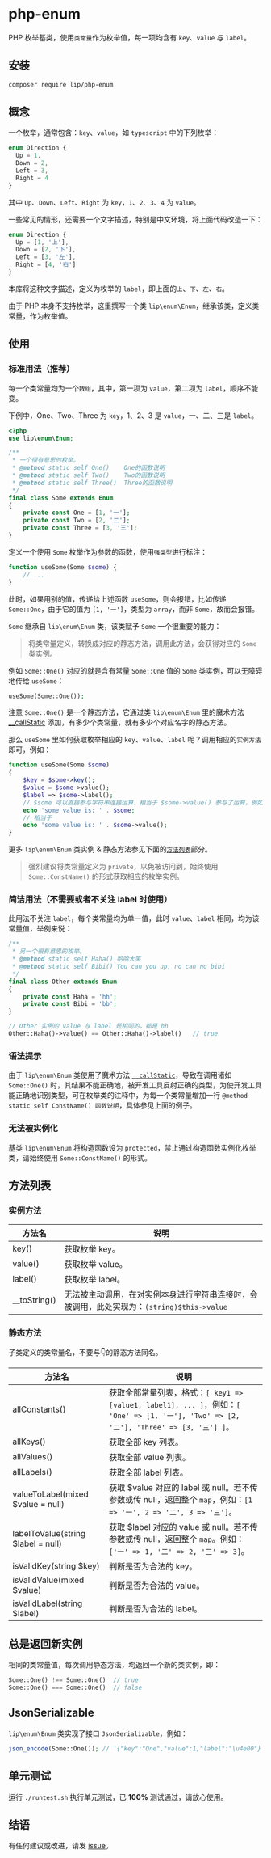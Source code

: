 # php-enum

PHP 枚举基类，使用`类常量`作为枚举值，每一项均含有 `key`、`value` 与 `label`。

## 安装

```bash
composer require lip/php-enum
```

## 概念

一个枚举，通常包含：`key`、`value`，如 `typescript` 中的下列枚举：

```ts
enum Direction {
  Up = 1,
  Down = 2,
  Left = 3,
  Right = 4
}
```

其中 `Up`、`Down`、`Left`、`Right` 为 `key`，`1`、`2`、`3`、`4` 为 `value`。

一些常见的情形，还需要一个文字描述，特别是中文环境，将上面代码改造一下：

```ts
enum Direction {
  Up = [1, '上'],
  Down = [2, '下'],
  Left = [3, '左'],
  Right = [4, '右']
}
```

本库将这种文字描述，定义为枚举的 `label`，即上面的`上`、`下`、`左`、`右`。

由于 PHP 本身不支持枚举，这里撰写一个类 `lip\enum\Enum`，继承该类，定义类常量，作为枚举值。

## 使用

### 标准用法（推荐）

每一个类常量均为一个`数组`，其中，第一项为 `value`，第二项为 `label`，顺序不能变。

下例中，One、Two、Three 为 `key`，1、2、3 是 `value`，一、二、三是 `label`。

```php
<?php
use lip\enum\Enum;

/**
 * 一个很有意思的枚举。
 * @method static self One()    One的函数说明
 * @method static self Two()    Two的函数说明
 * @method static self Three()  Three的函数说明
 */
final class Some extends Enum
{
    private const One = [1, '一'];
    private const Two = [2, '二'];
    private const Three = [3, '三'];
}
```

定义一个使用 `Some` 枚举作为参数的函数，使用`强类型`进行标注：

```php
function useSome(Some $some) {
    // ...
}
```

此时，如果用别的值，传递给上述函数 `useSome`，则会报错，比如传递 `Some::One`，由于它的值为 `[1, '一']`，类型为 `array`，而非 `Some`，故而会报错。

`Some` 继承自 `lip\enum\Enum` 类，该类赋予 `Some` 一个很重要的能力：

> 将类常量定义，转换成对应的静态方法，调用此方法，会获得对应的 `Some` 类实例。

例如 `Some::One()` 对应的就是含有常量 `Some::One` 值的 `Some` 类实例，可以无障碍地传给 `useSome`：

```php
useSome(Some::One());
```

注意 `Some::One()` 是一个静态方法，它通过类 `lip\enum\Enum` 里的魔术方法 [__callStatic](https://www.php.net/manual/zh/language.oop5.overloading.php#object.callstatic) 添加，有多少个类常量，就有多少个对应名字的静态方法。

那么 `useSome` 里如何获取枚举相应的 `key`、`value`、`label` 呢？调用相应的`实例方法`即可，例如：

```php
function useSome(Some $some)
{
    $key = $some->key();
    $value = $some->value();
    $label => $some->label();
    // $some 可以直接参与字符串连接运算，相当于 $some->value() 参与了运算，例如：
    echo 'some value is: ' . $some;
    // 相当于
    echo 'some value is: ' . $some->value();
}
```

更多 `lip\enum\Enum` 类实例 & 静态方法参见下面的[`方法列表`](#方法列表)部分。

> 强烈建议将类常量定义为 `private`，以免被访问到，始终使用 `Some::ConstName()` 的形式获取相应的枚举实例。

### 简洁用法（不需要或者不关注 label 时使用）

此用法不关注 `label`，每个类常量均为单一值，此时 `value`、`label` 相同，均为该常量值，举例来说：

```php
/**
 * 另一个很有意思的枚举。
 * @method static self Haha() 哈哈大笑
 * @method static self Bibi() You can you up, no can no bibi
 */
final class Other extends Enum
{
    private const Haha = 'hh';
    private const Bibi = 'bb';
}

// Other 实例的 value 与 label 是相同的，都是 hh
Other::Haha()->value() == Other::Haha()->label()   // true
```

### 语法提示

由于 `lip\enum\Enum` 类使用了魔术方法 [`__callStatic`](https://www.php.net/manual/zh/language.oop5.overloading.php#object.callstatic)，导致在调用诸如 `Some::One()` 时，其结果不能正确地，被开发工具反射正确的类型，为使开发工具能正确地识别类型，可在枚举类的注释中，为每一个类常量增加一行 `@method static self ConstName() 函数说明`，具体参见上面的例子。

### 无法被实例化

基类 `lip\enum\Enum` 将构造函数设为 `protected`，禁止通过构造函数实例化枚举类，请始终使用 `Some::ConstName()` 的形式。

## 方法列表

### 实例方法

方法名 | 说明
--- | ---
key() | 获取枚举 key。
value() | 获取枚举 value。
label() | 获取枚举 label。
__toString() | 无法被主动调用，在对实例本身进行字符串连接时，会被调用，此处实现为：`(string)$this->value`

### 静态方法

子类定义的类常量名，不要与👇的静态方法同名。

方法名 | 说明
--- | ---
allConstants() | 获取全部常量列表，格式：`[ key1 => [value1, label1], ... ]`，例如：`[ 'One' => [1, '一'], 'Two' => [2, '二'], 'Three' => [3, '三'] ]`。
allKeys() | 获取全部 key 列表。
allValues() | 获取全部 value 列表。
allLabels() | 获取全部 label 列表。
valueToLabel(mixed $value = null) | 获取 $value 对应的 label 或 null。若不传参数或传 null，返回整个 `map`，例如：`[1 => '一', 2 => '二', 3 => '三']`。
labelToValue(string $label = null) | 获取 $label 对应的 value 或 null。若不传参数或传 null，返回整个 `map`。例如：`['一' => 1, '二' => 2, '三' => 3]`。
isValidKey(string $key) | 判断是否为合法的 key。
isValidValue(mixed $value) | 判断是否为合法的 value。
isValidLabel(string $label) | 判断是否为合法的 label。

## 总是返回新实例

相同的类常量值，每次调用静态方法，均返回一个新的类实例，即：

```php
Some::One() !== Some::One()  // true
Some::One() === Some::One()  // false
```

## JsonSerializable

`lip\enum\Enum` 类实现了接口 `JsonSerializable`，例如：

```php
json_encode(Some::One()); // '{"key":"One","value":1,"label":"\u4e00"}'
```

## 单元测试

运行 `./runtest.sh` 执行单元测试，已 **100%** 测试通过，请放心使用。

## 结语

有任何建议或改进，请发 [issue](https://github.com/lip8up/php-enum/issues/new)。
